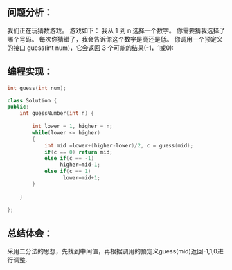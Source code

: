 ## 问题分析：
我们正在玩猜数游戏。 游戏如下： 
我从 1 到 n 选择一个数字。 你需要猜我选择了哪个号码。 
每次你猜错了，我会告诉你这个数字是高还是低。 
你调用一个预定义的接口 guess(int num)，它会返回 3 个可能的结果(-1，1或0):
## 编程实现：
``` c++
int guess(int num);

class Solution {
public:
    int guessNumber(int n) {
       
        int lower = 1, higher = n;  
        while(lower <= higher)  
        {  
            int mid =lower+(higher-lower)/2, c = guess(mid);  
            if(c == 0) return mid;  
            else if(c == -1)
                 higher=mid-1;
            else if(c == 1)
                  lower=mid+1;
        }  
       
    }   
    
};
```
## 总结体会：
采用二分法的思想，先找到中间值，再根据调用的预定义guess(mid)返回-1,1,0进行调整.